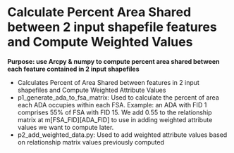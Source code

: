 # Calculate Percent Area Shared between 2 input shapefile features and Compute Weighted Values

**Purpose: use Arcpy & numpy to compute percent area shared between each feature contained in 2 input shapefiles**

+ Calculates Percent of Area Shared between features in 2 input shapefiles and Compute Weighted Attribute Values
+ p1_generate_ada_to_fsa_matrix: Used to calculate the percent of area each ADA occupies within each FSA. Example: an ADA with FID 1 comprises 55% of FSA with FID 15. We add 0.55 to the relationship matrix at m[FSA_FID][ADA_FID] to use in adding weighted attribute values we want to compute later.
+ p2_add_weighted_data.py: Used to add weighted attribute values based on relationship matrix values previously computed